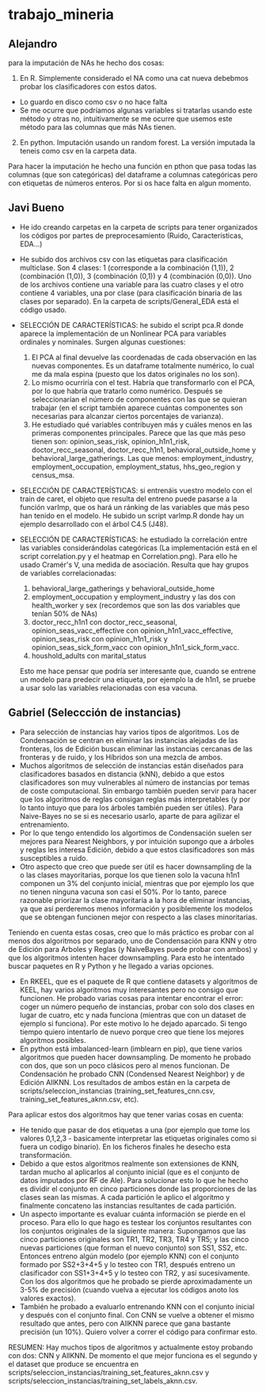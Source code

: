 # trabajo_mineria

## Alejandro

para la imputación de NAs he hecho dos cosas:

1.  En R. Simplemente considerado el NA como una cat nueva debebmos probar los clasificadores con estos datos. 
  * Lo guardo en disco como csv o no hace falta
  * Se me ocurre que podríamos algunas variables si tratarlas usando este método y otras no, intuitivamente se me ocurre que usemos este método para las columnas que más NAs tienen.
2.  En python. Imputación usando un random forest. La versión imputada la teneis como csv en la carpeta data.

Para hacer la imputación he hecho una función en pthon que pasa todas las columnas (que son categóricas) del dataframe a columnas categóricas pero con etiquetas de números enteros. Por si os hace falta en algun momento.

## Javi Bueno
- He ido creando carpetas en la carpeta de scripts para tener organizados los códigos por partes de preprocesamiento (Ruido, Características, EDA...)
- He subido dos archivos csv con las etiquetas para clasificación multiclase. Son 4 clases: 1 (corresponde a la combinación (1,1)), 2 (combinación (1,0)), 3 (combinación (0,1)) y 4 (combinación (0,0)). Uno de los archivos contiene una variable para las cuatro clases y el otro contiene 4 variables, una por clase (para clasificación binaria de las clases por separado). En la carpeta de scripts/General_EDA está el código usado.
- SELECCIÓN DE CARACTERÍSTICAS: he subido el script pca.R donde aparece la implementación de un Nonlinear PCA para variables ordinales y nominales. Surgen algunas cuestiones:
  1. El PCA al final devuelve las coordenadas de cada observación en las nuevas componentes. Es un dataframe totalmente numérico, lo cual me da mala espina (puesto que los      datos originales no los son). 
  2. Lo mismo ocurriría con el test. Habría que transformarlo con el PCA, por lo que habría que tratarlo como numérico. Después se seleccionarían el número de componentes con las que se quieran trabajar (en el script también aparece cuántas componentes son necesarias para alcanzar ciertos porcentajes de varianza).
  3. He estudiado qué variables contribuyen más y cuáles menos en las primeras componentes principales. Parece que las que más peso tienen son: opinion_seas_risk, opinion_h1n1_risk, doctor_recc_seasonal, doctor_recc_h1n1, behavioral_outside_home y behavioral_large_gatherings. Las que menos: employment_industry, employment_occupation, employment_status, hhs_geo_region y census_msa.
- SELECCIÓN DE CARACTERÍSTICAS: si entrenáis vuestro modelo con el train de caret, el objeto que resulta del entreno puede pasarse a la función varImp, que os hará un ránking de las variables que más peso han tenido en el modelo. He subido un script varImp.R donde hay un ejemplo desarrollado con el árbol C4.5 (J48).
- SELECCIÓN DE CARACTERÍSTICAS: he estudiado la correlación entre las variables considerándolas categóricas (La implementación está en el script correlation.py y el heatmap en Correlation.png). Para ello he usado Cramér's V, una medida de asociación. Resulta que hay grupos de variables correlacionadas:
  1. behavioral_large_gatherings y behavioral_outside_home
  2. employment_occupation y employment_industry y las dos con health_worker y sex (recordemos que son las dos variables que tenían 50% de NAs)
  3. doctor_recc_h1n1 con doctor_recc_seasonal, opinion_seas_vacc_effective con opinion_h1n1_vacc_effective, opinion_seas_risk con opinion_h1n1_risk y opinion_seas_sick_form_vacc con opinion_h1n1_sick_form_vacc.
  4. houshold_adults con marital_status
  
  Esto me hace pensar que podría ser interesante que, cuando se entrene un modelo para predecir una etiqueta, por ejemplo la de h1n1, se pruebe a usar solo las variables relacionadas con esa vacuna.

## Gabriel (Seleccción de instancias)

- Para selección de instancias hay varios tipos de algoritmos. Los de Condensación se centran en eliminar las instancias alejadas de las fronteras, los de Edición buscan eliminar las instancias cercanas de las fronteras y de ruido, y los Híbridos son una mezcla de ambos. 
- Muchos algoritmos de selección de instancias están diseñados para clasificadores basados en distancia (kNN), debido a que estos clasificadores son muy vulnerables al número de instancias por temas de coste computacional. Sin embargo también pueden servir para hacer que los algoritmos de reglas consigan reglas más interpretables (y por lo tanto intuyo que para los árboles también pueden ser útiles). Para Naive-Bayes no se si es necesario usarlo, aparte de para agilizar el entrenamiento.
- Por lo que tengo entendido los algortimos de Condensación suelen ser mejores para Nearest Neighbors, y por intuición supongo que a árboles y reglas les interesa Edición, debido a que estos clasificadores son más susceptibles a ruido.
- Otro aspecto que creo que puede ser útil es hacer downsampling de la o las clases mayoritarias, porque los que tienen solo la vacuna h1n1 componen un 3% del conjunto inicial, mientras que por ejemplo los que no tienen ninguna vacuna son casi el 50%. Por lo tanto, parece razonable priorizar la clase mayoritaria a la hora de eliminar instancias, ya que así perderemos menos información y posiblemente los modelos que se obtengan funcionen mejor con respecto a las clases minoritarias.

Teniendo en cuenta estas cosas, creo que lo más práctico es probar con al menos dos algoritmos por separado, uno de Condensación para KNN y otro de Edición para Arboles y Reglas (y NaiveBayes puede probar con ambos) y que los algoritmos intenten hacer downsampling. Para esto he intentado buscar paquetes en R y Python y he llegado a varias opciones. 
- En RKEEL, que es el paquete de R que contiene datasets y algoritmos de KEEL, hay varios algoritmos muy interesantes pero no consigo que funcionen. He probado varias cosas para intentar encontrar el error: coger un número pequeño de instancias, probar con solo dos clases en lugar de cuatro, etc y nada funciona (mientras que con un dataset de ejemplo si funciona). Por este motivo lo he dejado aparcado. Si tengo tiempo quiero intentarlo de nuevo porque creo que tiene los mejores algoritmos posibles.
- En python está imbalanced-learn (imblearn en pip), que tiene varios algoritmos que pueden hacer downsampling. De momento he probado con dos, que son un poco clásicos pero al menos funcionan. De Condensación he probado CNN (Condensed Nearest Neighbor) y de Edición AllKNN. Los resultados de ambos están en la carpeta de scripts/seleccion_instancias (training_set_features_cnn.csv, training_set_features_aknn.csv, etc). 

Para aplicar estos dos algoritmos hay que tener varias cosas en cuenta:
- He tenido que pasar de dos etiquetas a una (por ejemplo que tome los valores 0,1,2,3 - basicamente interpretar las etiquetas originales como si fuera un codigo binario). En los ficheros finales he desecho esta transformación.
- Debido a que estos algoritmos realmente son extensiones de KNN, tardan mucho al aplicarlos al conjunto inicial (que es el conjunto de datos imputados por RF de Ale). Para solucionar esto lo que he hecho es dividir el conjunto en cinco particiones donde las proporciones de las clases sean las mismas. A cada partición le aplico el algoritmo y finalmente concateno las instancias resultantes de cada partición.
- Un aspecto importante es evaluar cuánta información se pierde en el proceso. Para ello lo que hago es testear los conjuntos resultantes con los conjuntos originales de la siguiente manera: Supongamos que las cinco particiones originales son TR1, TR2, TR3, TR4 y TR5; y las cinco nuevas particiones (que forman el nuevo conjunto) son SS1, SS2, etc. Entonces entreno algún modelo (por ejemplo KNN) con el conjunto formado por SS2+3+4+5 y lo testeo con TR1, después entreno un clasificador con SS1+3+4+5 y lo testeo con TR2, y así sucesivamente. Con los dos algoritmos que he probado se pierde aproximadamente un 3-5% de precisión (cuando vuelva a ejecutar los códigos anoto los valores exactos). 
- También he probado a evaluarlo entrenando KNN con el conjunto inicial y después con el conjunto final. Con CNN se vuelve a obtener el mismo resultado que antes, pero con AllKNN parece que gana bastante precisión (un 10%). Quiero volver a correr el código para confirmar esto.

RESUMEN: Hay muchos tipos de algoritmos y actualmente estoy probando con dos: CNN y AllKNN. De momento el que mejor funciona es el segundo y el dataset que produce se encuentra en scripts/seleccion_instancias/training_set_features_aknn.csv y scripts/seleccion_instancias/training_set_labels_aknn.csv.
